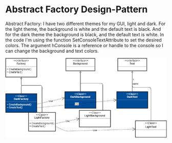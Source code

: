 # Abstract Factory Design-Pattern

Abstract Factory:
I have two different themes for my GUI, light and dark. For the light theme, the background is white and the default text is black. And for the dark theme the background is black, and the default text is white.
In the code I'm using the function SetConsoleTextAttribute to set the desired colors. The argument hConsole is a reference or handle to the console so I can change the background and text colors. 


![alt text](https://github.com/jianmingtu/Design-Pattern/blob/master/factory/factory.jpg)

